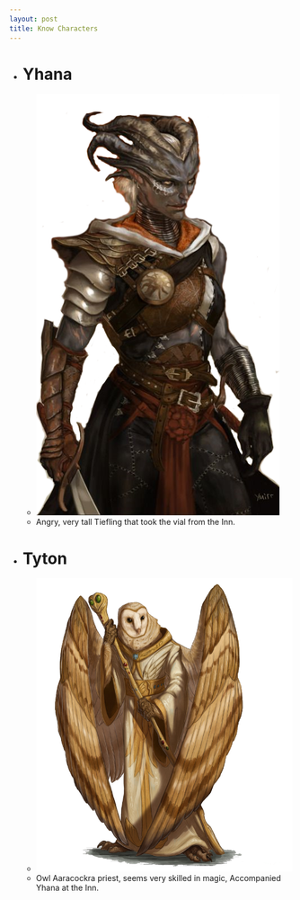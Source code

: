 ```yaml
---
layout: post
title: Know Characters
---
```

- # Yhana
    - ![image](/public/images/Characters/yhana.png)
    - Angry, very tall Tiefling that took the vial from the Inn.
- # Tyton
    - ![image](/public/images/Characters/tyton.png)
    - Owl Aaracockra priest, seems very skilled in magic, Accompanied Yhana at the Inn.
